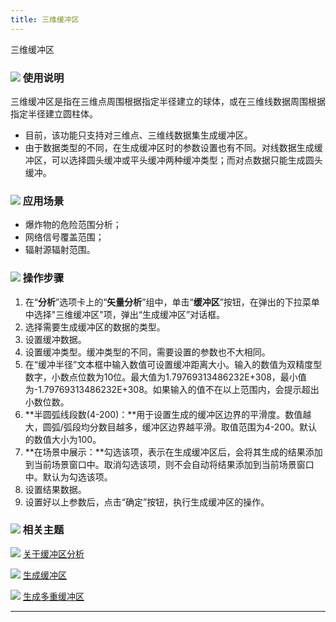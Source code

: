 ```yaml
---
title: 三维缓冲区
---
```


三维缓冲区


### ![](/iDesktop-Cross/images/read.gif) 使用说明

三维缓冲区是指在三维点周围根据指定半径建立的球体，或在三维线数据周围根据指定半径建立圆柱体。

-   目前，该功能只支持对三维点、三维线数据集生成缓冲区。
-   由于数据类型的不同，在生成缓冲区时的参数设置也有不同。对线数据生成缓冲区，可以选择圆头缓冲或平头缓冲两种缓冲类型；而对点数据只能生成圆头缓冲。

### ![](/iDesktop-Cross/images/read.gif) 应用场景

-   爆炸物的危险范围分析；
-   网络信号覆盖范围；
-   辐射源辐射范围。

### ![](/iDesktop-Cross/images/read.gif) 操作步骤

1.  在“**分析**”选项卡上的“**矢量分析**”组中，单击“**缓冲区**”按钮，在弹出的下拉菜单中选择"三维缓冲区"项，弹出“生成缓冲区”对话框。
2.  选择需要生成缓冲区的数据的类型。
3.  设置缓冲数据。
4.  设置缓冲类型。缓冲类型的不同，需要设置的参数也不大相同。
5.  在“缓冲半径”文本框中输入数值可设置缓冲距离大小。输入的数值为双精度型数字，小数点位数为10位。最大值为1.79769313486232E+308，最小值为-1.79769313486232E+308。如果输入的值不在以上范围内，会提示超出小数位数。
6.  **半圆弧线段数(4-200)：**用于设置生成的缓冲区边界的平滑度。数值越大，圆弧/弧段均分数目越多，缓冲区边界越平滑。取值范围为4-200。默认的数值大小为100。
7.  **在场景中展示：**勾选该项，表示在生成缓冲区后，会将其生成的结果添加到当前场景窗口中。取消勾选该项，则不会自动将结果添加到当前场景窗口中。默认为勾选该项。
8.  设置结果数据。
9.  设置好以上参数后，点击“确定”按钮，执行生成缓冲区的操作。

### ![](/iDesktop-Cross/images/seealso.png) 相关主题

![](/iDesktop-Cross/images/smalltitle.png) [关于缓冲区分析](/iDesktop-Cross/2016/04/14/buffer/HowBufferWork)

![](/iDesktop-Cross/images/smalltitle.png) [生成缓冲区](/iDesktop-Cross/2016/04/14/buffer/SingleBuffer)

![](/iDesktop-Cross/images/smalltitle.png) [生成多重缓冲区](/iDesktop-Cross/2016/04/14/buffer/MutilBuffer)

------------------------------------------------------------------------


